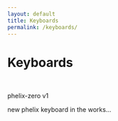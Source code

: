 ```yaml
---
layout: default
title: Keyboards
permalink: /keyboards/
---
```


<div class="fluid-container">
    <div class="col-md-11">
        <h1>Keyboards</h1>
        <br>
        <p> phelix-zero v1</p>
        <p>new phelix keyboard in the works...</p>
    </div>
</div>

